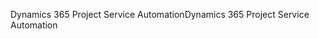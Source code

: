 <span data-ttu-id="84b93-101">Dynamics 365 Project Service Automation</span><span class="sxs-lookup"><span data-stu-id="84b93-101">Dynamics 365 Project Service Automation</span></span>
